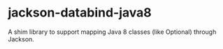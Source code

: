 jackson-databind-java8
======================

A shim library to support mapping Java 8 classes (like Optional) through Jackson.
